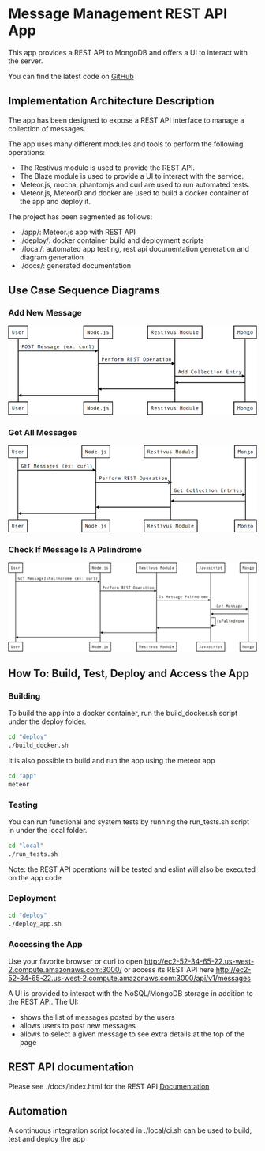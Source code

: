 # Message Management REST API App

This app provides a REST API to MongoDB and offers a UI to interact with the server.

You can find the latest code on [GitHub](https://github.com/mdicaire/message_management_rest_api_app)

## Implementation Architecture Description

The app has been designed to expose a REST API interface to manage a collection of messages.

The app uses many different modules and tools to perform the following operations:
- The Restivus module is used to provide the REST API.
- The Blaze module is used to provide a UI to interact with the service.
- Meteor.js, mocha, phantomjs and curl are used to run automated tests.
- Meteor.js, MeteorD and docker are used to build a docker container of the app and deploy it.

The project has been segmented as follows:
- ./app/: Meteor.js app with REST API
- ./deploy/: docker container build and deployment scripts
- ./local/: automated app testing, rest api documentation generation and diagram generation
- ./docs/: generated documentation

## Use Case Sequence Diagrams

### Add New Message
![AddNewMessage](./local/uml/add_new_message.png?raw=true)

### Get All Messages
![GetAllMessages](./local/uml/get_all_messages.png?raw=true)

### Check If Message Is A Palindrome
![IsMessagePalindrome](./local/uml/is_message_palindrome.png?raw=true)

## How To: Build, Test, Deploy and Access the App

### Building

To build the app into a docker container, run the build_docker.sh script under the deploy folder.

```bash
cd "deploy"
./build_docker.sh
```

It is also possible to build and run the app using the meteor app

```bash
cd "app"
meteor
```

### Testing

You can run functional and system tests by running the run_tests.sh script in under the local folder.

```bash
cd "local"
./run_tests.sh
```

Note: the REST API operations will be tested and eslint will also be executed on the app code

### Deployment

```bash
cd "deploy"
./deploy_app.sh
```

### Accessing the App

Use your favorite browser or curl to open http://ec2-52-34-65-22.us-west-2.compute.amazonaws.com:3000/ or access its REST API here http://ec2-52-34-65-22.us-west-2.compute.amazonaws.com:3000/api/v1/messages

A UI is provided to interact with the NoSQL/MongoDB storage in addition to the REST API.
The UI:
- shows the list of messages posted by the users
- allows users to post new messages
- allows to select a given message to see extra details at the top of the page

## REST API documentation

Please see ./docs/index.html for the REST API [Documentation](https://cdn.rawgit.com/mdicaire/message_management_rest_api_app/master/docs/index.html)

## Automation

A continuous integration script located in ./local/ci.sh can be used to build, test and deploy the app
